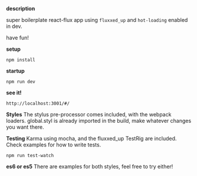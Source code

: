 **description**

super boilerplate react-flux app using `fluxxed_up` and `hot-loading` enabled in dev.

have fun!

**setup**

`npm install`

**startup**

`npm run dev`

**see it!**

`http://localhost:3001/#/`

**Styles**
The stylus pre-processor comes included, with the webpack loaders.
global.styl is already imported in the build, make whatever changes you want there.

**Testing**
Karma using mocha, and the fluxxed_up TestRig are included. Check examples for
how to write tests.

`npm run test-watch`

**es6 or es5**
There are examples for both styles, feel free to try either! 
